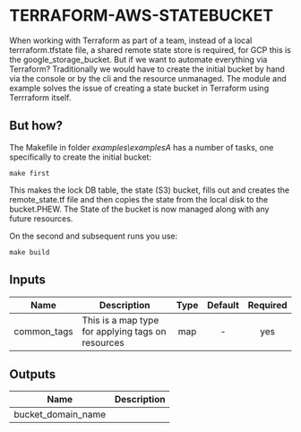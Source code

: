 # TERRAFORM-AWS-STATEBUCKET
When working with Terraform as part of a team, instead of a local terrraform.tfstate file, a shared remote state store is required, for GCP this is the google_storage_bucket.
But if we want to automate everything via Terraform? Traditionally we would have to create the initial bucket by hand via the console or by the cli and the resource unmanaged. 
The module and example solves the issue of creating a state bucket in Terraform using Terrraform itself.
## But how?
The Makefile in folder *examples\examplesA* has a number of tasks, one specifically to create the initial bucket:
```
make first
```
This makes the lock DB table, the state (S3) bucket, fills out and creates the remote_state.tf file and then copies the state from the local disk to the bucket.PHEW. The State of the bucket is now managed along with any future resources.

On the second and subsequent runs you use:
```
make build
``` 

## Inputs

| Name | Description | Type | Default | Required |
|------|-------------|:----:|:-----:|:-----:|
| common_tags | This is a map type for applying tags on resources | map | - | yes |

## Outputs

| Name | Description |
|------|-------------|
| bucket_domain_name |  |#   t e r r a f o r m - g c p - s t a t e b u c k e t  
 